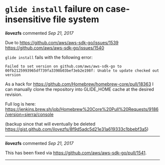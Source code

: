 # `glide install` failure on case-insensitive file system

**ilovezfs** commented *Sep 21, 2017*

Due to
https://github.com/aws/aws-sdk-go/issues/1539
https://github.com/aws/aws-sdk-go/issues/1540

`glide install` fails with the following error:
```
Failed to set version on github.com/aws/aws-sdk-go to 00fb2125993965df739fa3398b03bef3eb2e198f: Unable to update checked out version
```

As a hack for https://github.com/Homebrew/homebrew-core/pull/18363 I can manually clone the repository into GLIDE_HOME cache at the desired revision.

Full log is here: https://jenkins.brew.sh/job/Homebrew%20Core%20Pull%20Requests/9186/version=sierra/console

(backup since that will eventually be deleted https://gist.github.com/ilovezfs/8f9d5adc5d21e31a619333c1bbebf3a5)
<br />
***


**ilovezfs** commented *Sep 21, 2017*

This has been fixed via https://github.com/aws/aws-sdk-go/pull/1541.
***

